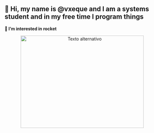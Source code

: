   ## 👋 Hi, my name is @vxeque and I am a systems student and in my free time I program things
   __👀 I’m interested in rocket__

<div align="center">  
  <img src="https://github.com/vxeque/vxeque/assets/138147636/6ef2bd7a-d020-4f38-af6d-eec41349cb8a" alt="Texto alternativo" width="400" height="300">
</div>

